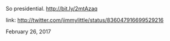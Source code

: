 So presidential. http://bit.ly/2mtAzaq 

link: http://twitter.com/jimmylittle/status/836047916699529216 

February 26, 2017